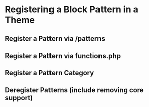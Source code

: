 # Registering a Block Pattern in a Theme

## Register a Pattern via /patterns

## Register a Pattern via functions.php

## Register a Pattern Category

## Deregister Patterns (include removing core support)
